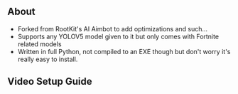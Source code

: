 ## About
- Forked from RootKit's AI Aimbot to add optimizations and such...
- Supports any YOLOV5 model given to it but only comes with Fortnite related models
- Written in full Python, not compiled to an EXE though but don't worry it's really easy to install.

## Video Setup Guide

